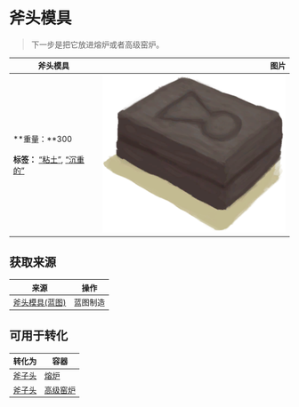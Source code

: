# 斧头模具  
> 下一步是把它放进熔炉或者高级窑炉。  
  
  斧头模具  |   图片   
 ----  |  ----:   
 **重量：**300<br><br>**标签：**	[“粘土”](tag_Clay.md), [“沉重的”](tag_Heavy.md)  |  ![](Sprite/MoldAxe.png)   
  
## 获取来源  
来源  |  操作  
----  |  ----  
[斧头模具(蓝图)](Bp_MoldAxe.md)  |  蓝图制造  
## 可用于转化  
转化为  |  容器  
----  |  ----  
[斧子头](AxeHead.md)  |  [熔炉](Forge.md)  
[斧子头](AxeHead.md)  |  [高级窑炉](KilnAdvanced.md)  
